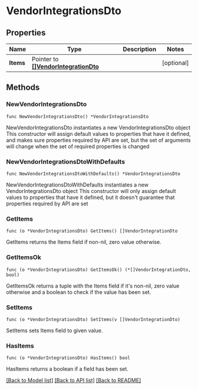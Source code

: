 # VendorIntegrationsDto

## Properties

Name | Type | Description | Notes
------------ | ------------- | ------------- | -------------
**Items** | Pointer to [**[]VendorIntegrationDto**](VendorIntegrationDto.md) |  | [optional] 

## Methods

### NewVendorIntegrationsDto

`func NewVendorIntegrationsDto() *VendorIntegrationsDto`

NewVendorIntegrationsDto instantiates a new VendorIntegrationsDto object
This constructor will assign default values to properties that have it defined,
and makes sure properties required by API are set, but the set of arguments
will change when the set of required properties is changed

### NewVendorIntegrationsDtoWithDefaults

`func NewVendorIntegrationsDtoWithDefaults() *VendorIntegrationsDto`

NewVendorIntegrationsDtoWithDefaults instantiates a new VendorIntegrationsDto object
This constructor will only assign default values to properties that have it defined,
but it doesn't guarantee that properties required by API are set

### GetItems

`func (o *VendorIntegrationsDto) GetItems() []VendorIntegrationDto`

GetItems returns the Items field if non-nil, zero value otherwise.

### GetItemsOk

`func (o *VendorIntegrationsDto) GetItemsOk() (*[]VendorIntegrationDto, bool)`

GetItemsOk returns a tuple with the Items field if it's non-nil, zero value otherwise
and a boolean to check if the value has been set.

### SetItems

`func (o *VendorIntegrationsDto) SetItems(v []VendorIntegrationDto)`

SetItems sets Items field to given value.

### HasItems

`func (o *VendorIntegrationsDto) HasItems() bool`

HasItems returns a boolean if a field has been set.


[[Back to Model list]](../README.md#documentation-for-models) [[Back to API list]](../README.md#documentation-for-api-endpoints) [[Back to README]](../README.md)


